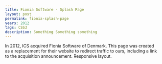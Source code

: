 ```yaml
---
title: Fionia Software - Splash Page
layout: post
permalink: fionia-splash-page
years: 2012
tags: CSS3
description: Something Something something
---
```


In 2012, ICS acquired Fionia Software of Denmark. This page was created as a replacement for their website to redirect traffic to ours, including a link to the acquisition announcement. Responsive layout.

